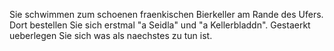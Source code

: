 Sie schwimmen zum schoenen fraenkischen Bierkeller am Rande des Ufers. Dort bestellen Sie sich erstmal "a Seidla" und "a Kellerbladdn". Gestaerkt ueberlegen Sie sich was als naechstes zu tun ist.
